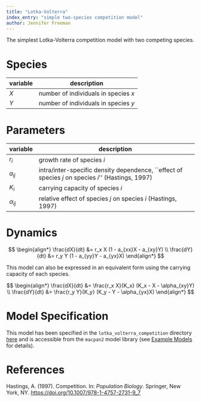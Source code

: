 ```yaml
---
title: "Lotka-Volterra"
index_entry: "simple two-species competition model"
author: Jennifer Freeman
---
```


The simplest Lotka-Volterra competition model with two competing species.

# Species

| variable | description                          |
| -------- | ------------------------------------ |
| $X$      | number of individuals in species $x$ |
| $Y$      | number of individuals in species $y$ |

# Parameters

| variable      | description                                                                                        |
| ------------- | -------------------------------------------------------------------------------------------------- |
| $r_i$         | growth rate of species $i$                                                                         |
| $a_{ij}$      | intra/inter-specific density dependence, ``effect of species $j$ on species $i$'' (Hastings, 1997) |
| $K_{i}$       | carrying capacity of species $i$                                                                   |
| $\alpha_{ij}$ | relative effect of species $j$ on species $i$ (Hastings, 1997)                                     |

# Dynamics
$$
\begin{align*}
\frac{dX}{dt} &= r_x X (1 - a_{xx}X - a_{xy}Y) \\
\frac{dY}{dt} &= r_y Y (1 - a_{yy}Y - a_{yx}X)
\end{align*}
$$

This model can also be expressed in an equivalent form using the carrying capacity of each species.

$$
\begin{align*}
\frac{dX}{dt} &= \frac{r_x X}{K_x} (K_x - X - \alpha_{xy}Y) \\
\frac{dY}{dt} &= \frac{r_y Y}{K_y} (K_y - Y - \alpha_{yx}X)
\end{align*}
$$

# Model Specification

This model has been specified in the `lotka_volterra_competition` directory [here](https://github.com/canmod/macpan2/blob/main/inst/starter_models/lotka_volterra_competition/tmb.R) and is accessible from the `macpan2` model library (see [Example Models](https://canmod.github.io/macpan2/articles/example_models.html) for details). 

# References
Hastings, A. (1997). Competition. In: *Population Biology*. Springer, New York, NY. https://doi.org/10.1007/978-1-4757-2731-9_7
